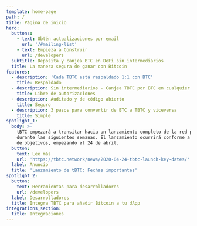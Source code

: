 ```yaml
---
template: home-page
path: /
title: Página de inicio
hero:
  buttons:
    - text: Obtén actualizaciones por email
      url: '/#mailing-list'
    - text: Empieza a Construir
      url: /developers
  subtitle: Deposita y canjea BTC en DeFi sin intermediarios
  title: La manera segura de ganar con Bitcoin
features:
  - description: 'Cada TBTC está respaldado 1:1 con BTC'
    title: Respaldado
  - description: Sin intermediarios - Canjea TBTC por BTC en cualquier momento
    title: Libre de autorizaciones
  - description: Auditado y de código abierto
    title: Seguro
  - description: 3 pasos para convertir de BTC a TBTC y viceversa
    title: Simple
spotlight_1:
  body: >-
    tBTC empezará a transitar hacia un lanzamiento completo de la red principal
    durante las siguientes semanas. El lanzamiento ocurrirá conforme a una serie
    de objetivos, empezando el 24 de abril.
  button:
    text: Lee más
    url: 'https://tbtc.network/news/2020-04-24-tbtc-launch-key-dates/'
  label: Anuncio
  title: 'Lanzamiento de tBTC: Fechas importantes'
spotlight_2:
  button:
    text: Herramientas para desarrolladores
    url: /developers
  label: Desarrolladores
  title: Integra TBTC para añadir Bitcoin a tu dApp
integrations_section:
  title: Integraciones
---
```


